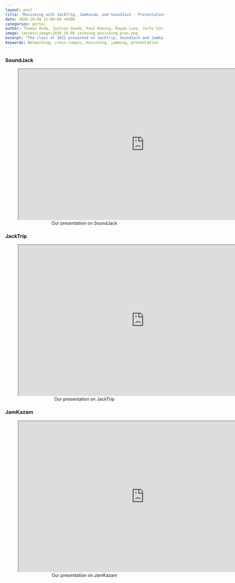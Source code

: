 ```yaml
---
layout: post
title: "Musicking with JackTrip, JamKazam, and SoundJack - Presentations"
date: 2020-10-08 22:00:00 +0200
categories: portal
author: Thomas Anda, Jackson Goode, Paul Koenig, Rayam Luna, Jarle Steinhovden, Aleksander Tidemann, Gaute Wardenær, Ulrik Halmøy, Tom Ignatius, Thibault Jaccard, Simon Sandvik
image: \assets\image\2020_10_08_jacksong_musicking_pres.png
excerpt: "The class of 2021 presented on JackTrip, SoundJack and JamKazam and their networked musicking potential. Presentations are included in this blog post as pdfs."
keywords: Networking, cross-campus, musicking, jamming, presentation
---
```


### SoundJack

<figure align="middle">
    <iframe src="https://drive.google.com/file/d/1-E-8tGrJVFC2q4TuGZWXp7VoX0TNQhC_/preview" width="800px" height="480px" allowfullscreen></iframe>
    <figcaption>Our presentation on SoundJack</figcaption>
</figure>

### JackTrip

<figure align="middle">
    <iframe src="https://drive.google.com/file/d/1-FJZeX91aBp4nbCHQzvVTysq4e-nykfR/preview" width="800px" height="480px" allowfullscreen></iframe>
    <figcaption>Our presentation on JackTrip</figcaption>
</figure>

### JamKazam

<figure align="middle">
    <iframe src="https://drive.google.com/file/d/1-JVwY2j7RpRr24R83pkDzjZQcKvRV4v2/preview" width="800px" height="480px" allowfullscreen></iframe>
    <figcaption>Our presentation on JamKazam</figcaption>
</figure>
